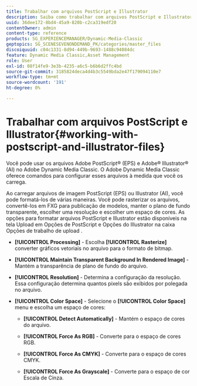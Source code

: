 ```yaml
---
title: Trabalhar com arquivos PostScript e Illustrator
description: Saiba como trabalhar com arquivos PostScript e Illustrator no Adobe Dynamic Media Classic.
uuid: 36dee172-8bd4-45a9-820b-c2ca319edf20
contentOwner: admin
content-type: reference
products: SG_EXPERIENCEMANAGER/Dynamic-Media-Classic
geptopics: SG_SCENESEVENONDEMAND_PK/categories/master_files
discoiquuid: c04c1331-8d94-449b-9693-1488c94084dc
feature: Dynamic Media Classic,Asset Management
role: User
exl-id: 08f14fe9-3e3b-4235-a6c5-b6b6d2ffc4bd
source-git-commit: 3185824deca4d4b3c5549bda2e47f179094110e7
workflow-type: tm+mt
source-wordcount: '191'
ht-degree: 0%

---
```


# Trabalhar com arquivos PostScript e Illustrator{#working-with-postscript-and-illustrator-files}

Você pode usar os arquivos Adobe PostScript® (EPS) e Adobe® Illustrator® (AI) no Adobe Dynamic Media Classic. O Adobe Dynamic Media Classic oferece comandos para configurar esses arquivos à medida que você os carrega.

Ao carregar arquivos de imagem PostScript (EPS) ou Illustrator (AI), você pode formatá-los de várias maneiras. Você pode rasterizar os arquivos, convertê-los em FXG para publicação de modelos, manter o plano de fundo transparente, escolher uma resolução e escolher um espaço de cores. As opções para formatar arquivos PostScript e Illustrator estão disponíveis na tela Upload em Opções de PostScript e Opções do Illustrator na caixa Opções de trabalho de upload .

* **[!UICONTROL Processing]** - Escolha  **[!UICONTROL Rasterize]** converter gráficos vetoriais no arquivo para o formato de bitmap.

* **[!UICONTROL Maintain Transparent Background In Rendered Image]** - Mantém a transparência de plano de fundo do arquivo.

* **[!UICONTROL Resolution]** - Determina a configuração da resolução. Essa configuração determina quantos pixels são exibidos por polegada no arquivo.

* **[!UICONTROL Color Space]** - Selecione o  **[!UICONTROL Color Space]** menu e escolha um espaço de cores:

   * **[!UICONTROL Detect Automatically]** - Mantém o espaço de cores do arquivo.

   * **[!UICONTROL Force As RGB]** - Converte para o espaço de cores RGB.

   * **[!UICONTROL Force As CMYK]** - Converte para o espaço de cores CMYK.

   * **[!UICONTROL Force As Grayscale]** - Converte para o espaço de cor Escala de Cinza.

